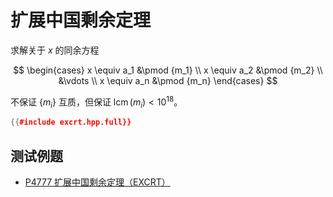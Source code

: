 # 扩展中国剩余定理

求解关于 $x$ 的同余方程

$$
\begin{cases}
x \equiv a_1 &\pmod {m_1} \\
x \equiv a_2 &\pmod {m_2} \\
&\vdots \\
x \equiv a_n &\pmod {m_n}
\end{cases}
$$

不保证 $\{m_i\}$ 互质，但保证 $\operatorname{lcm}(m_i) < 10^{18}$。

```cpp
{{#include excrt.hpp.full}}
```

## 测试例题

- [P4777 扩展中国剩余定理（EXCRT）](https://www.luogu.com.cn/problem/P4777)
